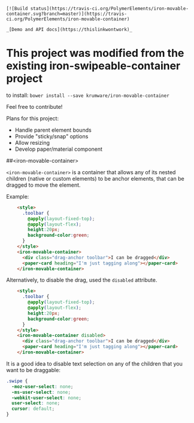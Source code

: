 


```[![Build status](https://travis-ci.org/PolymerElements/iron-movable-container.svg?branch=master)](https://travis-ci.org/PolymerElements/iron-movable-container)```

```_[Demo and API docs](https://thislinkwontwork)_```

# This project was modified from the existing iron-swipeable-container project

to install:
`bower install --save krumware/iron-movable-container`

Feel free to contribute!

Plans for this project:
  - Handle parent element bounds
  - Provide "sticky/snap" options
  - Allow resizing
  - Develop paper/material component

##&lt;iron-movable-container&gt;

`<iron-movable-container>` is a container that allows any of its nested
children (native or custom elements) to be anchor elements, that can be dragged to move the element.

Example:

```html
    <style>
      .toolbar {
        @apply(layout-fixed-top);
        @apply(layout-flex);
        height:20px;
        background-color:green;
      }
    </style>
    <iron-movable-container>
      <div class="drag-anchor toolbar">I can be dragged</div>
      <paper-card heading="I'm just tagging along"></paper-card>
    </iron-movable-container>
```

Alternatively, to disable the drag, used the `disabled` attribute.

```html
    <style>
      .toolbar {
        @apply(layout-fixed-top);
        @apply(layout-flex);
        height:20px;
        background-color:green;
      }
    </style>
    <iron-movable-container disabled>
      <div class="drag-anchor toolbar">I can be dragged</div>
      <paper-card heading="I'm just tagging along"></paper-card>
    </iron-movable-container>
```

It is a good idea to disable text selection on any of the children that you
want to be draggable:

```css
.swipe {
  -moz-user-select: none;
  -ms-user-select: none;
  -webkit-user-select: none;
  user-select: none;
  cursor: default;
}
```


